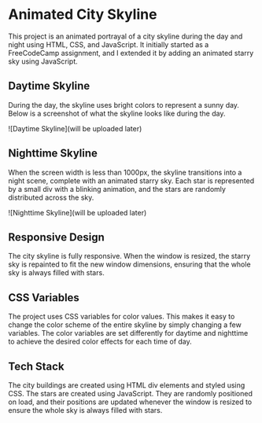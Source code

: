 # Animated City Skyline

This project is an animated portrayal of a city skyline during the day and night using HTML, CSS, and JavaScript. It initially started as a FreeCodeCamp assignment, and I extended it by adding an animated starry sky using JavaScript.

## Daytime Skyline

During the day, the skyline uses bright colors to represent a sunny day. Below is a screenshot of what the skyline looks like during the day.

![Daytime Skyline](will be uploaded later)

## Nighttime Skyline

When the screen width is less than 1000px, the skyline transitions into a night scene, complete with an animated starry sky. Each star is represented by a small div with a blinking animation, and the stars are randomly distributed across the sky.

![Nighttime Skyline](will be uploaded later)

## Responsive Design

The city skyline is fully responsive. When the window is resized, the starry sky is repainted to fit the new window dimensions, ensuring that the whole sky is always filled with stars.

## CSS Variables

The project uses CSS variables for color values. This makes it easy to change the color scheme of the entire skyline by simply changing a few variables. The color variables are set differently for daytime and nighttime to achieve the desired color effects for each time of day.

## Tech Stack

The city buildings are created using HTML div elements and styled using CSS. The stars are created using JavaScript. They are randomly positioned on load, and their positions are updated whenever the window is resized to ensure the whole sky is always filled with stars.
